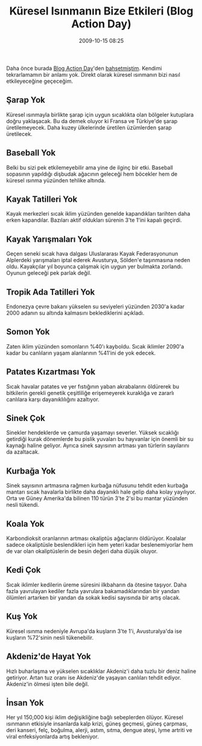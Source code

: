 ﻿---
layout: post
title: K&uuml;resel Is&#305;nman&#305;n Bize Etkileri (Blog Action Day)
date: 2009-10-15 08:25
comments: true
categories: []
---
Daha önce burada <a href="http://www.blogactionday.org/">Blog Action Day</a>'den <a href="http://onurbaykal.com.tr/hayatsal/aktiviteler/blog-action-day-2009-iklim-degisikligi/">bahsetmiştim</a>. Kendimi tekrarlamamın bir anlamı yok. Direkt olarak küresel ısınmanın bizi nasıl etkileyeceğine geçeceğim.
<h2>Şarap Yok</h2>
Küresel ısınmayla birlikte şarap için uygun sıcaklıkta olan bölgeler kutuplara doğru yaklaşacak. Bu da demek oluyor ki Fransa ve Türkiye'de şarap üretilemeyecek. Daha kuzey ülkelerinde üretilen üzümlerden şarap üretilecek.
<h2>Baseball Yok</h2>
Belki bu sizi pek etkilemeyebilir ama yine de ilginç bir etki. Baseball sopasının yapıldığı dişbudak ağacının geleceği hem böcekler hem de küresel ısınma yüzünden tehlike altında.
<h2>Kayak Tatilleri Yok</h2>
Kayak merkezleri sıcak iklim yüzünden genelde kapandıkları tarihten daha erken kapandılar. Bazıları aktif oldukları sürenin 3'te 1'ini kapalı geçirdi.
<h2>Kayak Yarışmaları Yok</h2>
Geçen seneki sıcak hava dalgası Uluslararası Kayak Federasyonunun Alplerdeki yarışmaları iptal ederek Avusturya, Sölden'e taşınmasına neden oldu. Kayakçılar yıl boyunca çalışmak için uygun yer bulmakta zorlandı. Oyunun geleceği pek parlak değil.
<h2>Tropik Ada Tatilleri Yok</h2>
Endonezya çevre bakanı yükselen su seviyeleri yüzünden 2030'a kadar 2000 adanın su altında kalmasını beklediklerini açıkladı.
<h2>Somon Yok</h2>
Zaten iklim yüzünden somonların %40'ı kayboldu. Sıcak iklimler 2090'a kadar bu canlıların yaşam alanlarının %41'ini de yok edecek.
<h2>Patates Kızartması Yok</h2>
Sıcak havalar patates ve yer fıstığının yaban akrabalarını öldürerek bu bitkilerin gerekli genetik çeşitliliğe erişemeyerek kuraklığa ve zararlı canlılara karşı dayanıklılığını azaltıyor.
<h2>Sinek Çok</h2>
Sinekler hendeklerde ve çamurda yaşamayı severler. Yüksek sıcaklığı getirdiği kurak dönemlerde bu pislik yuvaları bu hayvanlar için önemli bir su kaynağı haline geliyor. Ayrıca sinek sayısının artması yan türlerin sayılarını da azaltacak.
<h2>Kurbağa Yok</h2>
Sinek sayısının artmasına rağmen kurbağa nüfusunu tehdit eden kurbağa mantarı sıcak havalarla birlikte daha dayanıklı hale gelip daha kolay yayılıyor. Orta ve Güney Amerika'da bilinen 110 türün 3'te 2'si bu mantar yüzünden nesli tükendi.
<h2>Koala Yok</h2>
Karbondioksit oranlarının artması okaliptüs ağaçlarını öldürüyor. Koalalar sadece okaliptüsle beslendikleri için hem yeteri kadar beslenemiyorlar hem de var olan okaliptüslerin de besin değeri daha düşük oluyor.
<h2>Kedi Çok</h2>
Sıcak iklimler kedilerin üreme süresini ilkbaharın da ötesine taşıyor. Daha fazla yavrulayan kediler fazla yavrulara bakamadıklarından bir yandan ölümleri artarken bir yandan da sokak kedisi sayısında bir artış olacak.
<h2>Kuş Yok</h2>
Küresel ısınma nedeniyle Avrupa'da kuşların 3'te 1'i, Avusturalya'da ise kuşların %72'sinin nesli tükenebilir.
<h2>Akdeniz'de Hayat Yok</h2>
Hızlı buharlaşma ve yükselen sıcaklıklar Akdeniz'i daha tuzlu bir deniz haline getiriyor. Artan tuz oranı ise Akdeniz'de yaşayan canlıları tehdit ediyor. Akdeniz'in ölmesi işten bile değil.
<h2>İnsan Yok</h2>
Her yıl 150,000 kişi iklim değişikliğine bağlı sebeplerden ölüyor. Küresel ısınmanın etkisiyle insanlarda kalp krizi, güneş geçmesi, güneş çarpması, deri kanseri, felç, boğulma, alerji, astım, sıtma, dengue ateşi, lyme artriti ve viral enfeksiyonlarda artış bekleniyor.

